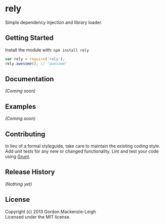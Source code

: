 # rely

Simple dependency injection and library loader.

## Getting Started
Install the module with: `npm install rely`

```javascript
var rely = require('rely');
rely.awesome(); // "awesome"
```

## Documentation
_(Coming soon)_

## Examples
_(Coming soon)_

## Contributing
In lieu of a formal styleguide, take care to maintain the existing coding style. Add unit tests for any new or changed functionality. Lint and test your code using [Grunt](http://gruntjs.com/).

## Release History
_(Nothing yet)_

## License
Copyright (c) 2013 Gordon Mackenzie-Leigh  
Licensed under the MIT license.
